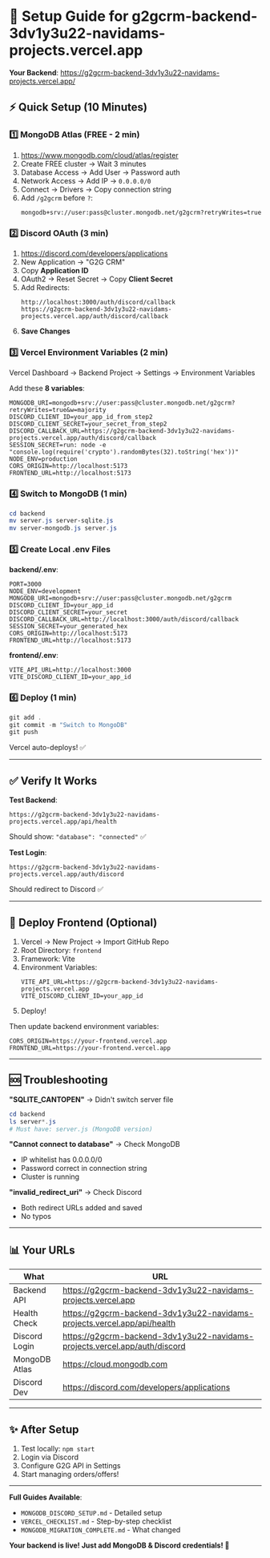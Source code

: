 # 🚀 Setup Guide for g2gcrm-backend-3dv1y3u22-navidams-projects.vercel.app

**Your Backend**: https://g2gcrm-backend-3dv1y3u22-navidams-projects.vercel.app/

## ⚡ Quick Setup (10 Minutes)

### 1️⃣ MongoDB Atlas (FREE - 2 min)

1. https://www.mongodb.com/cloud/atlas/register
2. Create FREE cluster → Wait 3 minutes  
3. Database Access → Add User → Password auth
4. Network Access → Add IP → `0.0.0.0/0`
5. Connect → Drivers → Copy connection string
6. Add `/g2gcrm` before `?`:
   ```
   mongodb+srv://user:pass@cluster.mongodb.net/g2gcrm?retryWrites=true
   ```

### 2️⃣ Discord OAuth (3 min)

1. https://discord.com/developers/applications
2. New Application → "G2G CRM"
3. Copy **Application ID**
4. OAuth2 → Reset Secret → Copy **Client Secret**
5. Add Redirects:
   ```
   http://localhost:3000/auth/discord/callback
   https://g2gcrm-backend-3dv1y3u22-navidams-projects.vercel.app/auth/discord/callback
   ```
6. **Save Changes**

### 3️⃣ Vercel Environment Variables (2 min)

Vercel Dashboard → Backend Project → Settings → Environment Variables

Add these **8 variables**:

```env
MONGODB_URI=mongodb+srv://user:pass@cluster.mongodb.net/g2gcrm?retryWrites=true&w=majority
DISCORD_CLIENT_ID=your_app_id_from_step2
DISCORD_CLIENT_SECRET=your_secret_from_step2
DISCORD_CALLBACK_URL=https://g2gcrm-backend-3dv1y3u22-navidams-projects.vercel.app/auth/discord/callback
SESSION_SECRET=run: node -e "console.log(require('crypto').randomBytes(32).toString('hex'))"
NODE_ENV=production
CORS_ORIGIN=http://localhost:5173
FRONTEND_URL=http://localhost:5173
```

### 4️⃣ Switch to MongoDB (1 min)

```powershell
cd backend
mv server.js server-sqlite.js
mv server-mongodb.js server.js
```

### 5️⃣ Create Local .env Files

**backend/.env**:
```env
PORT=3000
NODE_ENV=development
MONGODB_URI=mongodb+srv://user:pass@cluster.mongodb.net/g2gcrm
DISCORD_CLIENT_ID=your_app_id
DISCORD_CLIENT_SECRET=your_secret
DISCORD_CALLBACK_URL=http://localhost:3000/auth/discord/callback
SESSION_SECRET=your_generated_hex
CORS_ORIGIN=http://localhost:5173
FRONTEND_URL=http://localhost:5173
```

**frontend/.env**:
```env
VITE_API_URL=http://localhost:3000
VITE_DISCORD_CLIENT_ID=your_app_id
```

### 6️⃣ Deploy (1 min)

```powershell
git add .
git commit -m "Switch to MongoDB"
git push
```

Vercel auto-deploys! ✅

---

## ✅ Verify It Works

**Test Backend**:
```
https://g2gcrm-backend-3dv1y3u22-navidams-projects.vercel.app/api/health
```
Should show: `"database": "connected"` ✅

**Test Login**:
```
https://g2gcrm-backend-3dv1y3u22-navidams-projects.vercel.app/auth/discord
```
Should redirect to Discord ✅

---

## 📱 Deploy Frontend (Optional)

1. Vercel → New Project → Import GitHub Repo
2. Root Directory: `frontend`
3. Framework: Vite
4. Environment Variables:
   ```
   VITE_API_URL=https://g2gcrm-backend-3dv1y3u22-navidams-projects.vercel.app
   VITE_DISCORD_CLIENT_ID=your_app_id
   ```
5. Deploy!

Then update backend environment variables:
```
CORS_ORIGIN=https://your-frontend.vercel.app
FRONTEND_URL=https://your-frontend.vercel.app
```

---

## 🆘 Troubleshooting

**"SQLITE_CANTOPEN"** → Didn't switch server file
```powershell
cd backend
ls server*.js
# Must have: server.js (MongoDB version)
```

**"Cannot connect to database"** → Check MongoDB
- IP whitelist has 0.0.0.0/0
- Password correct in connection string  
- Cluster is running

**"invalid_redirect_uri"** → Check Discord
- Both redirect URLs added and saved
- No typos

---

## 📊 Your URLs

| What | URL |
|------|-----|
| Backend API | https://g2gcrm-backend-3dv1y3u22-navidams-projects.vercel.app |
| Health Check | https://g2gcrm-backend-3dv1y3u22-navidams-projects.vercel.app/api/health |
| Discord Login | https://g2gcrm-backend-3dv1y3u22-navidams-projects.vercel.app/auth/discord |
| MongoDB Atlas | https://cloud.mongodb.com |
| Discord Dev | https://discord.com/developers/applications |

---

## ✨ After Setup

1. Test locally: `npm start`
2. Login via Discord
3. Configure G2G API in Settings
4. Start managing orders/offers!

---

**Full Guides Available**:
- `MONGODB_DISCORD_SETUP.md` - Detailed setup
- `VERCEL_CHECKLIST.md` - Step-by-step checklist
- `MONGODB_MIGRATION_COMPLETE.md` - What changed

**Your backend is live! Just add MongoDB & Discord credentials! 🎉**

